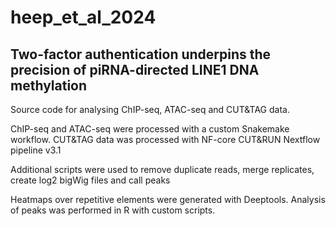 # heep_et_al_2024

## Two-factor authentication underpins the precision of piRNA-directed LINE1 DNA methylation

Source code for analysing ChIP-seq, ATAC-seq and CUT&TAG data.

ChIP-seq and ATAC-seq were processed with a custom Snakemake workflow.
CUT&TAG data was processed with NF-core CUT&RUN Nextflow pipeline v3.1

Additional scripts were used to remove duplicate reads, merge replicates, create log2 bigWig files and call peaks

Heatmaps over repetitive elements were generated with Deeptools.
Analysis of peaks was performed in R with custom scripts.
